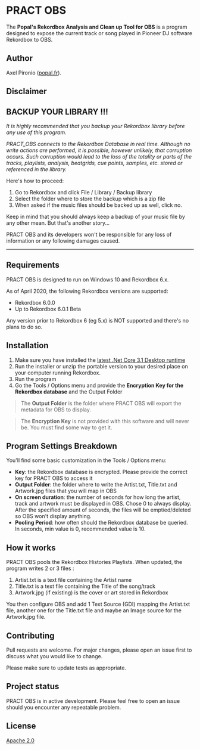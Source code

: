 # PRACT OBS

The **Popal's Rekordbox Analysis and Clean up Tool for OBS** is a program designed to expose the current track or song played in Pioneer DJ software Rekordbox to OBS.

## Author

Axel Pironio ([popal.fr](http://popal.fr)).

## Disclaimer

BACKUP YOUR LIBRARY !!!
-----------------
*It is highly recommended that you backup your Rekordbox library before any use of this program.*

*PRACT_OBS connects to the Rekordbox Database in real time. Although no write actions are performed, it is possible, however unlikely, that corruption occurs. Such corruption would lead to the loss of the totality or parts of the tracks, playlists, analysis, beatgrids, cue points, samples, etc. stored or referenced in the library.*


Here's how to proceed:
1. Go to Rekordbox and click File / Library / Backup library
2. Select the folder where to store the backup which is a zip file
3. When asked if the music files should be backed up as well, click no. 

Keep in mind that you should always keep a backup of your music file by any other mean. But that's another story...

PRACT OBS and its developers won't be responsible for any loss of information or any following damages caused.


-----------------

## Requirements

PRACT OBS is designed to run on Windows 10 and Rekordbox 6.x.

As of April 2020, the following Rekordbox versions are supported:
* Rekordbox 6.0.0
* Up to Rekordbox 6.0.1 Beta

Any version prior to Rekordbox 6 (eg 5.x) is NOT supported and there's no plans to do so.

## Installation

1. Make sure you have installed the [latest .Net Core 3.1 Desktop runtime](https://dotnet.microsoft.com/download/dotnet-core/3.1)
2. Run the installer or unzip the portable version to your desired place on your computer running Rekordbox.
2. Run the program
2. Go the Tools / Options menu and provide the **Encryption Key for the Rekordbox database** and the Output Folder

> The **Output Folder** is the folder where PRACT OBS will export the metadata for OBS to display.

> The **Encryption Key** is not provided with this software and will never be. You must find some way to get it.

## Program Settings Breakdown

You'll find some basic customization in the Tools / Options menu:
* **Key**: the Rekordbox database is encrypted. Please provide the correct key for PRACT OBS to access it
* **Output Folder**: the folder where to write the Artist.txt, Title.txt and Artwork.jpg files that you will map in OBS
* **On screen duration**: the number of seconds for how long the artist, track and artwork must be displayed in OBS. Chose 0 to always display. After the specified amount of seconds, the files will be emptied/deleted so OBS won't display anything.
* **Pooling Period**: how often should the Rekordbox database be queried. In seconds, min value is 0, recommended value is 10.

## How it works

PRACT OBS pools the Rekordbox Histories Playlists. When updated, the program writes 2 or 3 files :
1. Artist.txt is a text file containing the Artist name
2. Title.txt is a text file containing the Title of the song/track
3. Artwork.jpg (if existing) is the cover or art stored in Rekordbox

You then configure OBS and add 1 Text Source (GDI) mapping the Artist.txt file, another one for the Title.txt file and maybe an Image source for the Artwork.jpg file.


## Contributing
Pull requests are welcome. For major changes, please open an issue first to discuss what you would like to change.

Please make sure to update tests as appropriate.

## Project status

PRACT OBS is in active development. Please feel free to open an issue should you encounter any repeatable problem.

## License
[Apache 2.0](https://choosealicense.com/licenses/apache-2.0/)